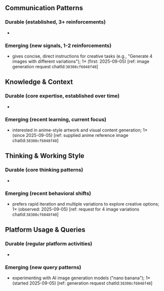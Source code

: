 ## Communication Patterns
### Durable (established, 3+ reinforcements)
- 

### Emerging (new signals, 1-2 reinforcements)
- gives concise, direct instructions for creative tasks (e.g., "Generate 4 images with different variations"); 1× (first: 2025-09-05) [ref: image generation request chatId:`38308cf6048f40`]

## Knowledge & Context
### Durable (core expertise, established over time)
- 

### Emerging (recent learning, current focus)
- interested in anime-style artwork and visual content generation; 1× (since 2025-09-05) [ref: supplied anime reference image chatId:`38308cf6048f40`]

## Thinking & Working Style
### Durable (core thinking patterns)
- 

### Emerging (recent behavioral shifts)
- prefers rapid iteration and multiple variations to explore creative options; 1× (observed: 2025-09-05) [ref: request for 4 image variations chatId:`38308cf6048f40`]

## Platform Usage & Queries
### Durable (regular platform activities)
- 

### Emerging (new query patterns)
- experimenting with AI image generation models ("nano banana"); 1× (started 2025-09-05) [ref: generation request chatId:`38308cf6048f40`]